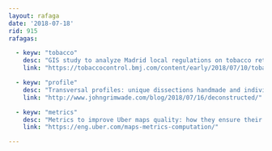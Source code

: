 ```yaml
---
layout: rafaga
date: '2018-07-18'
rid: 915
rafagas:

  - keyw: "tobacco"
    desc: "GIS study to analyze Madrid local regulations on tobacco retail sales"
    link: "https://tobaccocontrol.bmj.com/content/early/2018/07/10/tobaccocontrol-2018-054269"

  - keyw: "profile"
    desc: "Transversal profiles: unique dissections handmade and individualy dessigned to reveal and explain all kind of artifacts and constructions"
    link: "http://www.johngrimwade.com/blog/2018/07/16/deconstructed/"

  - keyw: "metrics"
    desc: "Metrics to improve Uber maps quality: how they ensure their maps precision using several quality indicators"
    link: "https://eng.uber.com/maps-metrics-computation/"

---
```


